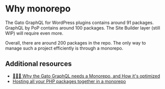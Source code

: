 # Why monorepo

The Gato GraphQL for WordPress plugins contains around 91 packages. GraphQL by PoP contains around 100 packages. The Site Builder layer (still WIP) will require even more.

Overall, there are around 200 packages in the repo. The only way to manage such a project efficiently is through a monorepo.

## Additional resources

- [💁🏻‍♀️ Why the Gato GraphQL needs a Monorepo, and How it's optimized](https://gatographql.com/blog/extending-the-monorepo-builder/)
- [Hosting all your PHP packages together in a monorepo](https://blog.logrocket.com/hosting-all-your-php-packages-together-in-a-monorepo/)
